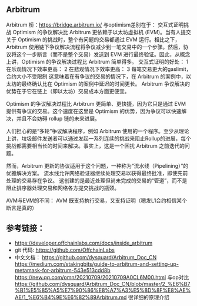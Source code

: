 ## Arbitrum
Arbitrum 桥：https://bridge.arbitrum.io/
与optimism差别在于： 交互式证明挑战
Optimism 的争议解决比 Arbitrum 更依赖于以太坊虚拟机 (EVM)。当有人提交关于 Optimism 的挑战时，整个有问题的交易都通过 EVM 运行。相比之下，Arbitrum 使用链下争议解决流程将争议减少到一笔交易中的一个步骤。然后，协议将这个一步断言（而不是整个交易）发送到 EVM 进行最终验证。因此，从概念上讲，Optimism 的争议解决过程比 Arbitrum 简单得多。
交互式证明的好处：
  1 在乐观情况下效率更高：
  2 在悲观情况下效率更高：
  3 每笔交易更大的gaslimit，合约大小不受限制
这意味着在有争议的交易的情况下，在 Arbitrum 的案例中，以太坊的最终确认比在 Optimism 的案例中延迟的时间更长。
Arbitrum 争议解决的优势在于它在链上（即以太坊）交易成本方面更便宜。

Optimism 的争议解决过程比 Arbitrum 更简单、更快捷，因为它只是通过 EVM 提供有争议的交易。这个速度在这里是 Optimism 的优势，因为争议可以快速解决，并且不会妨碍 rollup 链的未来进展。

人们担心的是“多轮”争议解决程序，例如 Arbitrum 使用的一个程序。至少从理论上讲，垃圾邮件发送者可以通过发起一系列连续的挑战来阻止Rollup的进展，每个挑战都需要相当长的时间来解决。事实上，这是一个困扰 Arbitrum 之前迭代的问题。

然而，Arbitrum 更新的协议适用于这个问题，一种称为“流水线（Pipelining）”的优雅解决方案。 流水线允许网络验证器继续处理交易以获得最终批准，即使先前处理的交易存在争议。 这创建的是最近处理但尚未完成的交易的“管道”，而不是阻止排序器处理交易和网络各方提交挑战的瓶颈。

  AVM与EVM的不同：
   AVM 既支持执行交易，又支持证明（嗯发L1合约相信某个断言是真的）

## 参考链接：
- https://developer.offchainlabs.com/docs/inside_arbitrum
- git 代码: https://github.com/OffchainLabs
- 中文文档： https://github.com/dysquard/Arbitrum_Doc_CN
https://medium.com/stakingbits/guide-to-arbitrum-and-setting-up-metamask-for-arbitrum-543e513cdd8b
https://new.qq.com/omn/20210709/20210709A0CL6M00.html  与op对比
https://github.com/dysquard/Arbitrum_Doc_CN/blob/master/2_%E6%B7%B1%E5%85%A5%E7%90%86%E8%A7%A3%E5%8D%8F%E8%AE%AE/1_%E6%B4%9E%E6%82%89Arbitrum.md
很详细的原理介绍